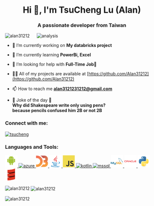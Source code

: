 <h1 align="center">Hi 👋, I'm TsuCheng Lu (Alan)</h1>
<h3 align="center">A passionate developer from Taiwan</h3>
<img align="right" alt="analysis" width="400" src="https://chools.in/wp-content/uploads/data-science-2-1.gif">


<p align="left"> <img src="https://komarev.com/ghpvc/?username=alan31212&label=Profile%20views&color=0e75b6&style=flat" alt="alan31212" /> </p>


- 🔭 I’m currently working on **My databricks project**

- 🌱 I’m currently learning **PowerBi, Excel**

- 🤝 I’m looking for help with **Full-Time Job👔**

- 👨‍💻 All of my projects are available at [https://github.com/Alan31212](https://github.com/Alan31212)

- 📫 How to reach me **alan3121231212@gmail.com**

- 📌 Joke of the day 🤡 <br>**Why did Shakespeare write only using pens?**<br>**because pencils confused him 2B or not 2B**

<h3 align="left">Connect with me:</h3>
<p align="left">
<a href="https://linkedin.com/in/tsucheng" target="blank"><img align="center" src="https://raw.githubusercontent.com/rahuldkjain/github-profile-readme-generator/master/src/images/icons/Social/linked-in-alt.svg" alt="tsucheng" height="30" width="40" /></a>
</p>

<h3 align="left">Languages and Tools:</h3>
<p align="left"> <a href="https://developer.android.com" target="_blank" rel="noreferrer"> <img src="https://raw.githubusercontent.com/devicons/devicon/master/icons/android/android-original-wordmark.svg" alt="android" width="40" height="40"/> </a> <a href="https://azure.microsoft.com/en-in/" target="_blank" rel="noreferrer"> <img src="https://www.vectorlogo.zone/logos/microsoft_azure/microsoft_azure-icon.svg" alt="azure" width="40" height="40"/> </a> <a href="https://d3js.org/" target="_blank" rel="noreferrer"> <img src="https://raw.githubusercontent.com/devicons/devicon/master/icons/d3js/d3js-original.svg" alt="d3js" width="40" height="40"/> </a> <a href="https://www.java.com" target="_blank" rel="noreferrer"> <img src="https://raw.githubusercontent.com/devicons/devicon/master/icons/java/java-original.svg" alt="java" width="40" height="40"/> </a> <a href="https://developer.mozilla.org/en-US/docs/Web/JavaScript" target="_blank" rel="noreferrer"> <img src="https://raw.githubusercontent.com/devicons/devicon/master/icons/javascript/javascript-original.svg" alt="javascript" width="40" height="40"/> </a> <a href="https://kotlinlang.org" target="_blank" rel="noreferrer"> <img src="https://www.vectorlogo.zone/logos/kotlinlang/kotlinlang-icon.svg" alt="kotlin" width="40" height="40"/> </a> <a href="https://www.microsoft.com/en-us/sql-server" target="_blank" rel="noreferrer"> <img src="https://www.svgrepo.com/show/303229/microsoft-sql-server-logo.svg" alt="mssql" width="40" height="40"/> </a> <a href="https://www.mysql.com/" target="_blank" rel="noreferrer"> <img src="https://raw.githubusercontent.com/devicons/devicon/master/icons/mysql/mysql-original-wordmark.svg" alt="mysql" width="40" height="40"/> </a> <a href="https://www.oracle.com/" target="_blank" rel="noreferrer"> <img src="https://raw.githubusercontent.com/devicons/devicon/master/icons/oracle/oracle-original.svg" alt="oracle" width="40" height="40"/> </a> <a href="https://www.python.org" target="_blank" rel="noreferrer"> <img src="https://raw.githubusercontent.com/devicons/devicon/master/icons/python/python-original.svg" alt="python" width="40" height="40"/> </a> <a href="https://www.scala-lang.org" target="_blank" rel="noreferrer"> <img src="https://raw.githubusercontent.com/devicons/devicon/master/icons/scala/scala-original.svg" alt="scala" width="40" height="40"/> </a> </p>

<p><img align="left" src="https://github-readme-stats.vercel.app/api/top-langs?username=alan31212&show_icons=true&locale=en&layout=compact" alt="alan31212" /></p>

<p>&nbsp;<img align="center" src="https://github-readme-stats.vercel.app/api?username=alan31212&show_icons=true&locale=en" alt="alan31212" /></p>

<p><img align="center" src="https://github-readme-streak-stats.herokuapp.com/?user=alan31212&" alt="alan31212" /></p>
